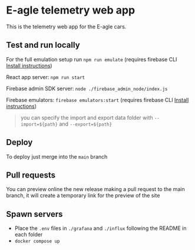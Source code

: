 # E-agle telemetry web app

This is the telemetry web app for the E-agle cars.

## Test and run locally
For the full emulation setup run `npm run emulate` (requires firebase CLI [Install instructions](https://firebase.google.com/docs/cli))

React app server: `npm run start`

Firebase admin SDK server: `node ./firebase_admin_node/index.js`

Firebase emulators: `firebase emulators:start` (requires firebase CLI [Install instructions](https://firebase.google.com/docs/cli))
> you can specify the import and export data folder with `--import=${path}` and `--export=${path}`

## Deploy
To deploy just merge into the `main` branch

## Pull requests
You can preview online the new release making a pull request to the main branch, it will create a temporary link for the preview of the site 

## Spawn servers
- Place the `.env` files in `./grafana` and `./influx` following the README in each folder
- `docker compose up`
